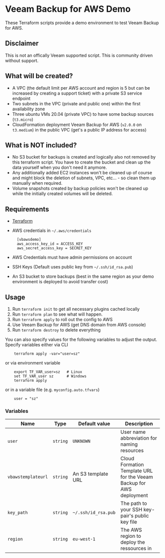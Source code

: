 # Veeam Backup for AWS Demo

These Terraform scripts provide a demo environment to test Veeam Backup for AWS.

## Disclaimer

This is not an offically Veeam supported script. This is community driven
without support.

## What will be created?

- A VPC (the default limit per AWS account and region is 5 but can be increased
  by creating a support ticket) with a private S3 service endpoint
- Two subnets in the VPC (private and public one) within the first availability
  zone
- Three ubuntu VMs 20.04 (private VPC) to have some backup sources (`t3.micro`)
- CloudFormation deployment Veeam Backup for AWS (`v2.0.0` on `t3.medium`) in
  the public VPC (get's a public IP address for access)

## What is NOT included?

- No S3 bucket for backups is created and logically also not removed by this
  terraform script. You have to create the bucket and clean up the data yourself
  when you don't need it anymore.
- Any additionally added EC2 instances won't be cleaned up of course and might
  block the deletion of subnets, VPC, etc... - so clean them up manually when
  required.
- Volume snapshots created by backup policies won't be cleaned up while the
  initially created volumes will be deleted. 

## Requirements

- [Terraform](https://www.terraform.io/)
- AWS credentials in `~/.aws/credentials`

        [vbawsdemo]
        aws_access_key_id = ACCESS_KEY
        aws_secret_access_key = SECRET_KEY

- AWS Credentials must have admin permissions on account
- SSH Keys (Default uses public key from `~/.ssh/id_rsa.pub`)
- An S3 bucket to store backups (best in the same region as your demo
  environment is deployed to avoid transfer cost)

## Usage

1. Run `terraform init` to get all necessary plugins cached locally
2. Run `terraform plan` to see what will happen.
3. Run `terraform apply` to roll out the config to AWS
4. Use Veeam Backup for AWS (get DNS domain from AWS console)
5. Run `terraform destroy` to delete everything

You can also specify values for the following variables to adjust the output.
Specify variables either via CLI

        terraform apply -var="user=sz"

or via environment variable

        export TF_VAR_user=sz   # Linux
        set TF_VAR_user sz      # Windows
        terraform apply

or in a variable file (e.g. `myconfig.auto.tfvars`)

        user = "sz"

### Variables

| Name               | Type     | Default value       | Description                                                          |
| ------------------ | -------- | ------------------- | -------------------------------------------------------------------- |
| `user`             | `string` | `UNKNOWN`           | User name abbreviation for naming resources                          |
| `vbawstemplateurl` | `string` | An S3 template URL  | Cloud Formation Template URL for the Veeam Backup for AWS deployment |
| `key_path`         | `string` | `~/.ssh/id_rsa.pub` | The path to your SSH key-pair's public key file                      |
| `region`           | `string` | `eu-west-1`         | The AWS region to deploy the ressources in                           |
